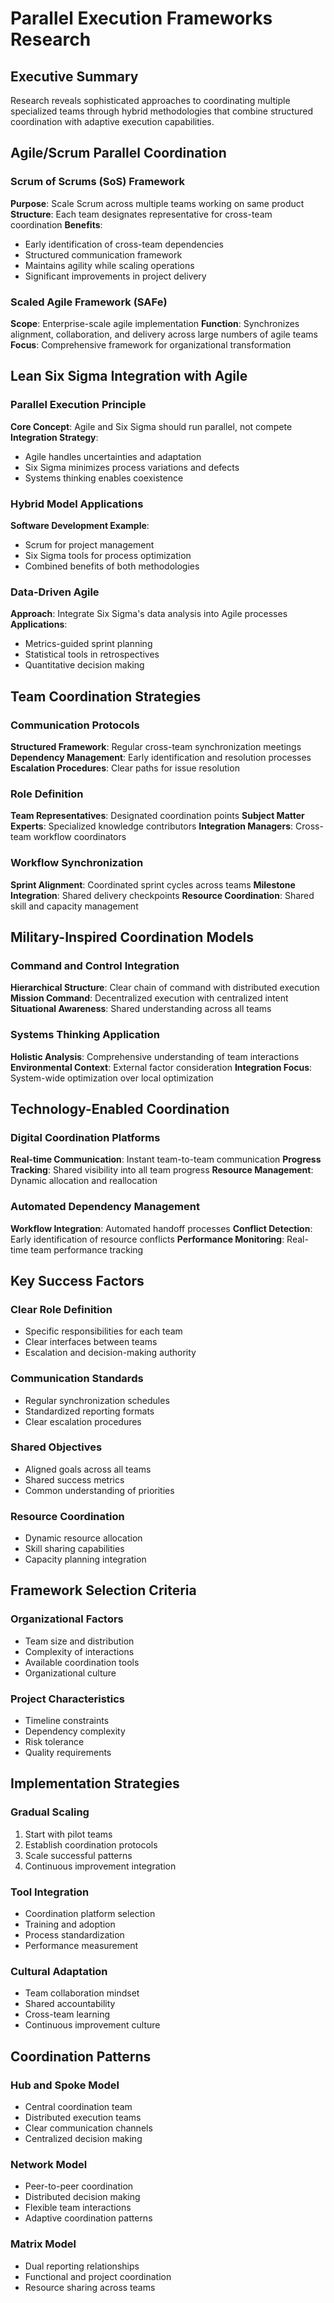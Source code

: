# Parallel Execution Frameworks Research

## Executive Summary

Research reveals sophisticated approaches to coordinating multiple specialized teams through hybrid methodologies that combine structured coordination with adaptive execution capabilities.

## Agile/Scrum Parallel Coordination

### Scrum of Scrums (SoS) Framework
**Purpose**: Scale Scrum across multiple teams working on same product
**Structure**: Each team designates representative for cross-team coordination
**Benefits**: 
- Early identification of cross-team dependencies
- Structured communication framework
- Maintains agility while scaling operations
- Significant improvements in project delivery

### Scaled Agile Framework (SAFe)
**Scope**: Enterprise-scale agile implementation
**Function**: Synchronizes alignment, collaboration, and delivery across large numbers of agile teams
**Focus**: Comprehensive framework for organizational transformation

## Lean Six Sigma Integration with Agile

### Parallel Execution Principle
**Core Concept**: Agile and Six Sigma should run parallel, not compete
**Integration Strategy**: 
- Agile handles uncertainties and adaptation
- Six Sigma minimizes process variations and defects
- Systems thinking enables coexistence

### Hybrid Model Applications
**Software Development Example**: 
- Scrum for project management
- Six Sigma tools for process optimization
- Combined benefits of both methodologies

### Data-Driven Agile
**Approach**: Integrate Six Sigma's data analysis into Agile processes
**Applications**: 
- Metrics-guided sprint planning
- Statistical tools in retrospectives
- Quantitative decision making

## Team Coordination Strategies

### Communication Protocols
**Structured Framework**: Regular cross-team synchronization meetings
**Dependency Management**: Early identification and resolution processes
**Escalation Procedures**: Clear paths for issue resolution

### Role Definition
**Team Representatives**: Designated coordination points
**Subject Matter Experts**: Specialized knowledge contributors
**Integration Managers**: Cross-team workflow coordinators

### Workflow Synchronization
**Sprint Alignment**: Coordinated sprint cycles across teams
**Milestone Integration**: Shared delivery checkpoints
**Resource Coordination**: Shared skill and capacity management

## Military-Inspired Coordination Models

### Command and Control Integration
**Hierarchical Structure**: Clear chain of command with distributed execution
**Mission Command**: Decentralized execution with centralized intent
**Situational Awareness**: Shared understanding across all teams

### Systems Thinking Application
**Holistic Analysis**: Comprehensive understanding of team interactions
**Environmental Context**: External factor consideration
**Integration Focus**: System-wide optimization over local optimization

## Technology-Enabled Coordination

### Digital Coordination Platforms
**Real-time Communication**: Instant team-to-team communication
**Progress Tracking**: Shared visibility into all team progress
**Resource Management**: Dynamic allocation and reallocation

### Automated Dependency Management
**Workflow Integration**: Automated handoff processes
**Conflict Detection**: Early identification of resource conflicts
**Performance Monitoring**: Real-time team performance tracking

## Key Success Factors

### Clear Role Definition
- Specific responsibilities for each team
- Clear interfaces between teams
- Escalation and decision-making authority

### Communication Standards
- Regular synchronization schedules
- Standardized reporting formats
- Clear escalation procedures

### Shared Objectives
- Aligned goals across all teams
- Shared success metrics
- Common understanding of priorities

### Resource Coordination
- Dynamic resource allocation
- Skill sharing capabilities
- Capacity planning integration

## Framework Selection Criteria

### Organizational Factors
- Team size and distribution
- Complexity of interactions
- Available coordination tools
- Organizational culture

### Project Characteristics
- Timeline constraints
- Dependency complexity
- Risk tolerance
- Quality requirements

## Implementation Strategies

### Gradual Scaling
1. Start with pilot teams
2. Establish coordination protocols
3. Scale successful patterns
4. Continuous improvement integration

### Tool Integration
- Coordination platform selection
- Training and adoption
- Process standardization
- Performance measurement

### Cultural Adaptation
- Team collaboration mindset
- Shared accountability
- Cross-team learning
- Continuous improvement culture

## Coordination Patterns

### Hub and Spoke Model
- Central coordination team
- Distributed execution teams
- Clear communication channels
- Centralized decision making

### Network Model
- Peer-to-peer coordination
- Distributed decision making
- Flexible team interactions
- Adaptive coordination patterns

### Matrix Model
- Dual reporting relationships
- Functional and project coordination
- Resource sharing across teams
